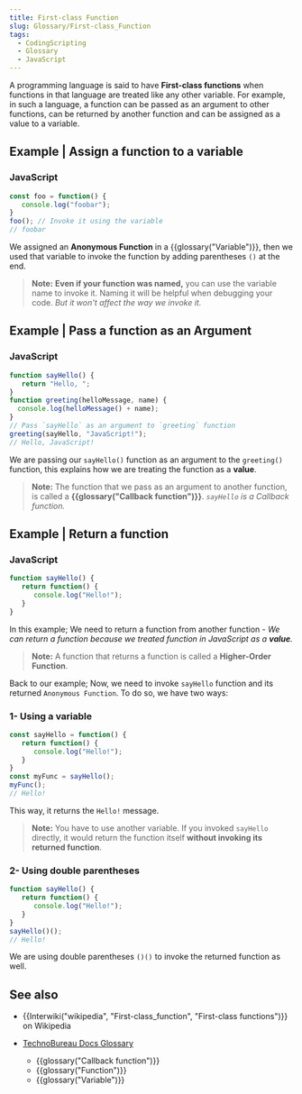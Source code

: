 ```yaml
---
title: First-class Function
slug: Glossary/First-class_Function
tags:
  - CodingScripting
  - Glossary
  - JavaScript
---
```

A programming language is said to have **First-class functions** when functions in that language are treated like any other variable. For example, in such a language, a function can be passed as an argument to other functions, can be returned by another function and can be assigned as a value to a variable.

## Example | Assign a function to a variable

### JavaScript

```js
const foo = function() {
   console.log("foobar");
}
foo(); // Invoke it using the variable
// foobar
```

We assigned an **Anonymous Function** in a {{glossary("Variable")}}, then we used that variable to invoke the function by adding parentheses `()` at the end.

> **Note:** **Even if your function was named,** you can use the variable name to invoke it. Naming it will be helpful when debugging your code. _But it won't affect the way we invoke it._

## Example | Pass a function as an Argument

### JavaScript

```js
function sayHello() {
   return "Hello, ";
}
function greeting(helloMessage, name) {
  console.log(helloMessage() + name);
}
// Pass `sayHello` as an argument to `greeting` function
greeting(sayHello, "JavaScript!");
// Hello, JavaScript!
```

We are passing our `sayHello()` function as an argument to the `greeting()` function, this explains how we are treating the function as a **value**.

> **Note:** The function that we pass as an argument to another function, is called a **{{glossary("Callback function")}}**. _`sayHello` is a Callback function._

## Example | Return a function

### JavaScript

```js
function sayHello() {
   return function() {
      console.log("Hello!");
   }
}
```

In this example; We need to return a function from another function - _We can return a function because we treated function in JavaScript as a **value**._

> **Note:** A function that returns a function is called a **Higher-Order Function**.

Back to our example; Now, we need to invoke `sayHello` function and its returned `Anonymous Function`. To do so, we have two ways:

### 1- Using a variable

```js
const sayHello = function() {
   return function() {
      console.log("Hello!");
   }
}
const myFunc = sayHello();
myFunc();
// Hello!
```

This way, it returns the `Hello!` message.

> **Note:** You have to use another variable. If you invoked `sayHello` directly, it would return the function itself **without invoking its returned function**.

### 2- Using double parentheses

```js
function sayHello() {
   return function() {
      console.log("Hello!");
   }
}
sayHello()();
// Hello!
```

We are using double parentheses `()()` to invoke the returned function as well.

## See also

- {{Interwiki("wikipedia", "First-class_function", "First-class functions")}} on Wikipedia
- [TechnoBureau Docs Glossary](/en-US/docs/Glossary)

  - {{glossary("Callback function")}}
  - {{glossary("Function")}}
  - {{glossary("Variable")}}
